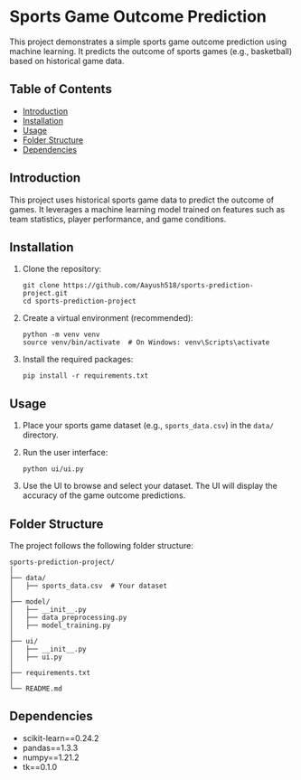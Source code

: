 
# Sports Game Outcome Prediction

This project demonstrates a simple sports game outcome prediction using machine learning. It predicts the outcome of sports games (e.g., basketball) based on historical game data.

## Table of Contents

- [Introduction](#introduction)
- [Installation](#installation)
- [Usage](#usage)
- [Folder Structure](#folder-structure)
- [Dependencies](#dependencies)


## Introduction

This project uses historical sports game data to predict the outcome of games. It leverages a machine learning model trained on features such as team statistics, player performance, and game conditions.

## Installation

1. Clone the repository:
   ```
   git clone https://github.com/Aayush518/sports-prediction-project.git
   cd sports-prediction-project
   ```

2. Create a virtual environment (recommended):
   ```
   python -m venv venv
   source venv/bin/activate  # On Windows: venv\Scripts\activate
   ```

3. Install the required packages:
   ```
   pip install -r requirements.txt
   ```

## Usage

1. Place your sports game dataset (e.g., `sports_data.csv`) in the `data/` directory.

2. Run the user interface:
   ```
   python ui/ui.py
   ```

3. Use the UI to browse and select your dataset. The UI will display the accuracy of the game outcome predictions.

## Folder Structure

The project follows the following folder structure:

```
sports-prediction-project/
│
├── data/
│   ├── sports_data.csv  # Your dataset
│
├── model/
│   ├── __init__.py
│   ├── data_preprocessing.py
│   ├── model_training.py
│
├── ui/
│   ├── __init__.py
│   ├── ui.py
│
├── requirements.txt
│
└── README.md
```

## Dependencies

- scikit-learn==0.24.2
- pandas==1.3.3
- numpy==1.21.2
- tk==0.1.0
